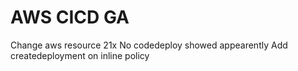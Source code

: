 # AWS CICD GA

Change aws resource 21x
No codedeploy showed appearently
Add createdeployment on inline policy
